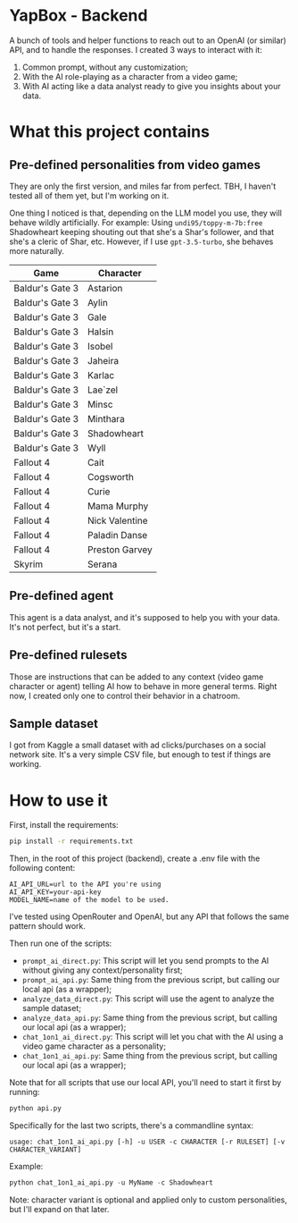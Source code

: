 # YapBox - Backend

A bunch of tools and helper functions to reach out to an OpenAI (or similar) API, and to handle the responses.
I created 3 ways to interact with it:

1. Common prompt, without any customization;
2. With the AI role-playing as a character from a video game;
3. With AI acting like a data analyst ready to give you insights about your data.

# What this project contains
## Pre-defined personalities from video games
They are only the first version, and miles far from perfect. TBH, I haven't tested all of them yet, but I'm working on it.

One thing I noticed is that, depending on the LLM model you use, they will behave wildly artificially. 
For example: Using `undi95/toppy-m-7b:free` Shadowheart keeping shouting out that she's a Shar's follower, and that 
she's a cleric of Shar, etc. However, if I use `gpt-3.5-turbo`, she behaves more naturally.

| Game            | Character                |
|-----------------|--------------------------|
| Baldur's Gate 3 | Astarion                 |
| Baldur's Gate 3 | Aylin                    |
| Baldur's Gate 3 | Gale                     |
| Baldur's Gate 3 | Halsin                   |
| Baldur's Gate 3 | Isobel                   |
| Baldur's Gate 3 | Jaheira                  |
| Baldur's Gate 3 | Karlac                   |
| Baldur's Gate 3 | Lae`zel                  |
| Baldur's Gate 3 | Minsc                    |
| Baldur's Gate 3 | Minthara                 |
| Baldur's Gate 3 | Shadowheart              |
| Baldur's Gate 3 | Wyll                     |
| Fallout 4       | Cait                     |
| Fallout 4       | Cogsworth                |
| Fallout 4       | Curie                    |
| Fallout 4       | Mama Murphy              |
| Fallout 4       | Nick Valentine           |
| Fallout 4       | Paladin Danse            |
| Fallout 4       | Preston Garvey           |
| Skyrim          | Serana                   |

## Pre-defined agent
This agent is a data analyst, and it's supposed to help you with your data. It's not perfect, but it's a start.

## Pre-defined rulesets
Those are instructions that can be added to any context (video game character or agent) telling AI how to behave in more
general terms. Right now, I created only one to control their behavior in a chatroom.

## Sample dataset
I got from Kaggle a small dataset with ad clicks/purchases on a social network site. It's a very simple CSV file, but 
enough to test if things are working.

# How to use it
First, install the requirements:

```bash
pip install -r requirements.txt
```

Then, in the root of this project (backend), create a .env file with the following content:
```dotenv
AI_API_URL=url to the API you're using
AI_API_KEY=your-api-key
MODEL_NAME=name of the model to be used.
``` 

I've tested using OpenRouter and OpenAI, but any API that follows the same pattern should work.

Then run one of the scripts:
- `prompt_ai_direct.py`: This script will let you send prompts to the AI without giving any context/personality first;
- `prompt_ai_api.py`: Same thing from the previous script, but calling our local api (as a wrapper);
- `analyze_data_direct.py`: This script will use the agent to analyze the sample dataset;
- `analyze_data_api.py`: Same thing from the previous script, but calling our local api (as a wrapper);
- `chat_1on1_ai_direct.py`: This script will let you chat with the AI using a video game character as a personality;
- `chat_1on1_ai_api.py`: Same thing from the previous script, but calling our local api (as a wrapper);

Note that for all scripts that use our local API, you'll need to start it first by running:
```bash
python api.py
```

Specifically for the last two scripts, there's a commandline syntax:
```text
usage: chat_1on1_ai_api.py [-h] -u USER -c CHARACTER [-r RULESET] [-v CHARACTER_VARIANT]
```

Example:
``` python
python chat_1on1_ai_api.py -u MyName -c Shadowheart
```

Note: character variant is optional and applied only to custom personalities, but I'll expand on that later.